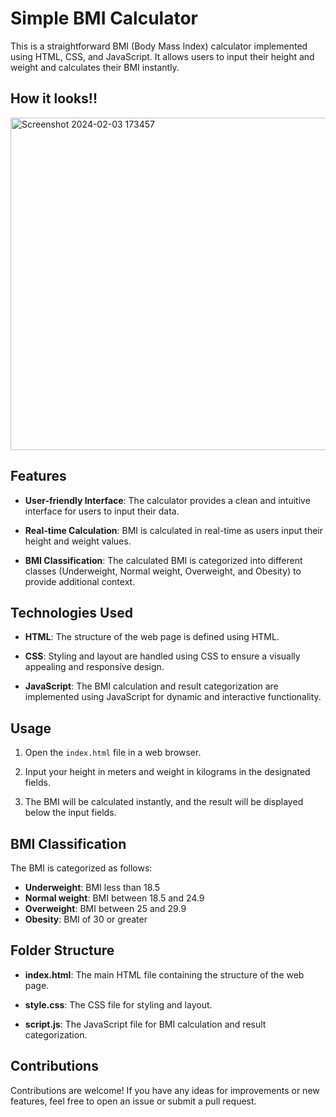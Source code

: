 # Simple BMI Calculator

This is a straightforward BMI (Body Mass Index) calculator implemented using HTML, CSS, and JavaScript. It allows users to input their height and weight and calculates their BMI instantly.

## How it looks!!

<img width="532" alt="Screenshot 2024-02-03 173457" src="https://github.com/marium-noor/BMI-Calculator/assets/145590434/fc16080b-4a41-4f00-901b-f1017b119149">

## Features

- **User-friendly Interface**: The calculator provides a clean and intuitive interface for users to input their data.

- **Real-time Calculation**: BMI is calculated in real-time as users input their height and weight values.

- **BMI Classification**: The calculated BMI is categorized into different classes (Underweight, Normal weight, Overweight, and Obesity) to provide additional context.

## Technologies Used

- **HTML**: The structure of the web page is defined using HTML.

- **CSS**: Styling and layout are handled using CSS to ensure a visually appealing and responsive design.

- **JavaScript**: The BMI calculation and result categorization are implemented using JavaScript for dynamic and interactive functionality.

## Usage

1. Open the `index.html` file in a web browser.

2. Input your height in meters and weight in kilograms in the designated fields.

3. The BMI will be calculated instantly, and the result will be displayed below the input fields.

## BMI Classification

The BMI is categorized as follows:

- **Underweight**: BMI less than 18.5
- **Normal weight**: BMI between 18.5 and 24.9
- **Overweight**: BMI between 25 and 29.9
- **Obesity**: BMI of 30 or greater

## Folder Structure

- **index.html**: The main HTML file containing the structure of the web page.

- **style.css**: The CSS file for styling and layout.

- **script.js**: The JavaScript file for BMI calculation and result categorization.

## Contributions

Contributions are welcome! If you have any ideas for improvements or new features, feel free to open an issue or submit a pull request.
